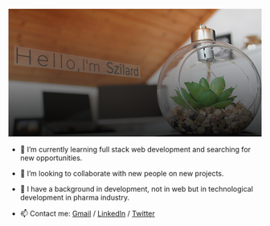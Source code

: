 ![](https://github.com/mihocsaszilard/mihocsaszilard/blob/main/github-readme-image-1000x505.png?raw=true)

- 🌱 I’m currently learning full stack web development and searching for new opportunities.
- 💞️ I’m looking to collaborate with new people on new projects.
- :test_tube: I have a background in development, not in web but in technological development in pharma industry.

- 📫 Contact me: [Gmail](mihocsa48@gmail.com) / [LinkedIn](https://www.linkedin.com/in/mihocsaszilard/) / [Twitter](https://twitter.com/MihocsaS)

<!---
mihocsaszilard/mihocsaszilard is a ✨ special ✨ repository because its `README.md` (this file) appears on your GitHub profile.
You can click the Preview link to take a look at your changes.
--->
